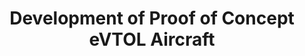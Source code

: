 ---
layout: default
img: QZTunnel.png
category: projects
title: Development of Proof of Concept eVTOL Aircraft
venue: Zee.Aero, 2010-2012
authors: Z. Mahboubi
description: |
  As one of the early employees of Zee.Aero, I participated in the design, construction, aerodynamic and stability analysis, control synthesis, and flight testing of one of the first eVTOL proof of concept.
---